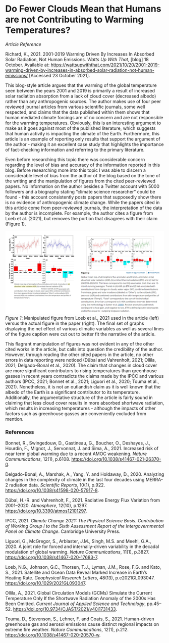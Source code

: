 # Do Fewer Clouds Mean that Humans are not Contributing to Warming Temperatures?
*Article Reference*

Richard, K., 2021. 2001-2019 Warming Driven By Increases In Absorbed Solar Radiation, Not Human Emissions. *Watts Up With That*, [blog] 18 October. Available at: <https://wattsupwiththat.com/2021/10/20/2001-2019-warming-driven-by-increases-in-absorbed-solar-radiation-not-human-emissions/> [Accessed 23 October 2021].

This blog-style article argues that the warming of the global temperature seen between the years 2001 and 2019 is primarily a result of increased solar radiation absorption from a lack of cloud cover (decreased albedo) rather than any anthropogenic sources. The author makes use of four peer reviewed journal articles from various scientific journals, some well respected, and claims that the data published within them shows that human mediated climate forcings are of no concern and are not responsible for the warming temperatures. Obviously, this is an interesting argument to make as it goes against most of the published literature, which suggests that human activity is impacting the climate of the Earth. Furthermore, this article is an example of reporting only results that support the argument of the author - making it an excellent case study that highlights the importance of fact-checking information and referring to the primary literature. 

Even before researching this topic there was considerable concern regarding the level of bias and accuracy of the information reported in this blog. Before researching more into this topic I was able to discern a considerable level of bias from the author of the blog based on the tone of the writing and the manipulation of figures from the cited peer-reviewed papers. No information on the author besides a Twitter account with 5000 followers and a biography stating “climate science researcher” could be found - this account consistently posts papers that supposedly show there is no evidence of anthropogenic climate change. While the papers cited in this article come from peer-reviewed journals, the interpretation of the data by the author is incomplete. For example, the author cites a figure from Loeb et al. (2021), but removes the portion that disagrees with their claim (Figure 1).

![image info](ClimateGraphs.png)
*Figure 1*: Manipulated figure from Loeb et al., 2021 used in the article (left) versus the actual figure in the paper (right). The final set of graphs displaying the net effect of various climatic variables as well as several lines of the figure caption were cut out to better fit the narrative of the article. 

This flagrant manipulation of figures was not evident in any of the other cited works in the article, but calls into question the credibility of the author. However, through reading the other cited papers in the article, no other errors in data reporting were noticed (Dübal and Vahrenholt, 2021; Ollila, 2021; Delgado-Bonal et al., 2020). The claim that changes in cloud cover are more significant contributors to rising temperatures than greenhouse gasses in recent years contradicts the claims made by the IPCC and various authors (IPCC, 2021; Bonnet et al., 2021; Liguori et al., 2020; Touma et al., 2021). Nonetheless, it is not an outlandish claim as it is well known that the albedo of the Earth is a significant contributor to its temperature. Additionally, the argumentative structure of the article is fairly sound in claiming that less cloud cover results in more absorbed shortwave radiation, which results in increasing temperatures - although the impacts of other factors such as greenhouse gasses are conveniently excluded from mention.

### References

Bonnet, R., Swingedouw, D., Gastineau, G., Boucher, O., Deshayes, J., Hourdin, F., Mignot, J., Servonnat, J. and Sima, A., 2021. Increased risk of near term global warming due to a recent AMOC weakening. *Nature Communications*, 12(1), p.6108. https://doi.org/10.1038/s41467-021-26370-0.

Delgado-Bonal, A., Marshak, A., Yang, Y. and Holdaway, D., 2020. Analyzing changes in the complexity of climate in the last four decades using MERRA-2 radiation data. *Scientific Reports*, 10(1), p.922. https://doi.org/10.1038/s41598-020-57917-8.

Dübal, H.-R. and Vahrenholt, F., 2021. Radiative Energy Flux Variation from 2001–2020. *Atmosphere*, 12(10), p.1297. https://doi.org/10.3390/atmos12101297.

IPCC, 2021. *Climate Change 2021: The Physical Science Basis. Contribution of Working Group I to the Sixth Assessment Report of the Intergovernmental Panel on Climate Change*. Cambridge University Press.

Liguori, G., McGregor, S., Arblaster, J.M., Singh, M.S. and Meehl, G.A., 2020. A joint role for forced and internally-driven variability in the decadal modulation of global warming. *Nature Communications*, 11(1), p.3827. https://doi.org/10.1038/s41467-020-17683-7.

Loeb, N.G., Johnson, G.C., Thorsen, T.J., Lyman, J.M., Rose, F.G. and Kato, S., 2021. Satellite and Ocean Data Reveal Marked Increase in Earth’s Heating Rate. *Geophysical Research Letters*, 48(13), p.e2021GL093047. https://doi.org/10.1029/2021GL093047.

Ollila, A., 2021. Global Circulation Models (GCMs) Simulate the Current Temperature Only If the Shortwave Radiation Anomaly of the 2000s Has Been Omitted. *Current Journal of Applied Science and Technology*, pp.45–52. https://doi.org/10.9734/CJAST/2021/v40i1731433.

Touma, D., Stevenson, S., Lehner, F. and Coats, S., 2021. Human-driven greenhouse gas and aerosol emissions cause distinct regional impacts on extreme fire weather. *Nature Communications*, 12(1), p.212. https://doi.org/10.1038/s41467-020-20570-w.
